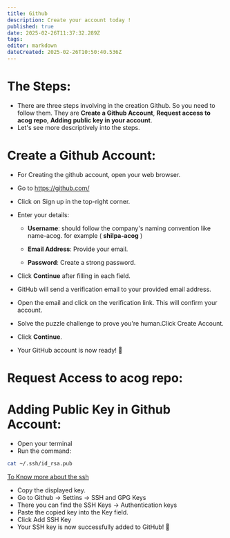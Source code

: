 ```yaml
---
title: Github
description: Create your account today !
published: true
date: 2025-02-26T11:37:32.289Z
tags: 
editor: markdown
dateCreated: 2025-02-26T10:50:40.536Z
---
```


# The Steps:
* There are three steps involving in the creation Github. So you need to follow them. They are **Create a Github Account**, **Request access to acog repo**, **Adding public key in your account**.
* Let's see more descriptively into the steps.
# Create a Github Account:
* For Creating the github account, open your web browser.
* Go to https://github.com/
* Click on Sign up in the top-right corner.
* Enter your details:

    * **Username**: should follow the company's naming convention like name-acog. for example ( **shilpa-acog** )

    * **Email Address**: Provide your email.

    * **Password**: Create a strong password.
* Click **Continue** after filling in each field.
* GitHub will send a verification email to your provided email address.
* Open the email and click on the verification link. This will confirm your account.
* Solve the puzzle challenge to prove you're human.Click Create Account.
* Click **Continue**.
* Your GitHub account is now ready! 🎉
# Request Access to acog repo:




# Adding Public Key in Github Account:
* Open your terminal 
* Run the command:
```sh
cat ~/.ssh/id_rsa.pub
```
<a href="/IT-HOME/SSH"> To Know more about the ssh </a>
* Copy the displayed key.
* Go to Github → Settins → SSH and GPG Keys 
* There you can find the SSH Keys → Authentication keys
* Paste the copied key into the Key field.
* Click Add SSH Key
* Your SSH key is now successfully added to GitHub! 🔑





